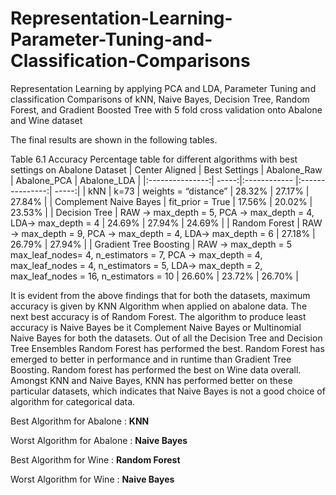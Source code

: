 # Representation-Learning-Parameter-Tuning-and-Classification-Comparisons

Representation Learning by applying PCA and LDA, Parameter Tuning and classification Comparisons of kNN, Naive Bayes, Decision Tree, Random Forest, and Gradient Boosted Tree with 5 fold cross validation onto Abalone and Wine dataset


The final results are shown in the following tables.

Table 6.1 Accuracy Percentage table for different algorithms with best settings on Abalone Dataset
| Center Aligned  | Best Settings | Abalone_Raw  | Abalone_PCA  | Abalone_LDA |
|:---------------:| -----:|:------------ |:---------------:| -----:|
| kNN  | k=73 | weights = “distance” | 28.32% | 27.17% | 27.84% |
| Complement Naive Bayes  | fit_prior = True | 17.56% | 20.02% | 23.53% |
| Decision Tree  | RAW -> max_depth = 5, PCA -> max_depth = 4, LDA-> max_depth = 4 | 24.69% | 27.94% | 24.69% |
| Random Forest  | RAW -> max_depth = 9, PCA -> max_depth = 4, LDA-> max_depth = 6 | 27.18% | 26.79% | 27.94% |
| Gradient Tree Boosting  | RAW -> max_depth = 5 max_leaf_nodes= 4, n_estimators = 7, PCA -> max_depth = 4, max_leaf_nodes = 4, n_estimators = 5, LDA-> max_depth = 2, max_leaf_nodes = 16, n_estimators = 10 | 26.60% | 23.72% | 26.70% |

It is evident from the above findings that for both the datasets, maximum accuracy is given by KNN Algorithm when applied on abalone data. The next best accuracy is of Random Forest. The algorithm to produce least accuracy is Naive Bayes be it Complement Naive Bayes or Multinomial Naive Bayes for both the datasets. Out of all the Decision Tree and Decision Tree Ensembles Random Forest has performed the best. Random Forest has emerged to better in performance and in runtime than Gradient Tree Boosting. Random forest has performed the best on Wine data overall. Amongst KNN and Naive Bayes, KNN has performed better on these particular datasets, which indicates that Naive Bayes is not a good choice of algorithm for categorical data.

Best Algorithm for Abalone : **KNN**

Worst Algorithm for Abalone : **Naive Bayes**

Best Algorithm for Wine : **Random Forest**

Worst Algorithm for Wine : **Naive Bayes**

